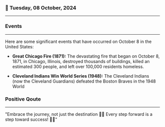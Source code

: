 ### 📅 Tuesday, 08 October, 2024
------
### Events
------
Here are some significant events that have occurred on October 8 in the United States:

- **Great Chicago Fire (1871):** The devastating fire that began on October 8, 1871, in Chicago, Illinois, destroyed thousands of buildings, killed an estimated 300 people, and left over 100,000 residents homeless.

- **Cleveland Indians Win World Series (1948):** The Cleveland Indians (now the Cleveland Guardians) defeated the Boston Braves in the 1948 World
### Positive Qoute
------
"Embrace the journey, not just the destination 🚀✨ Every step forward is a step toward success! 🌟💪"
